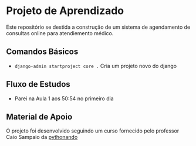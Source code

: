 # Projeto de Aprendizado

Este repositório se destida a construção de um sistema de agendamento de consultas online para atendiemento médico.

## Comandos Básicos

- ``django-admin startproject core .`` Cria um projeto novo do django

## Fluxo de Estudos

- Parei na Aula 1 aos 50:54 no primeiro dia

## Material de Apoio

O projeto foi desenvolvido seguindo um curso fornecido pelo professor Caio Sampaio da [pythonando](https://www.youtube.com/@pythonando)
